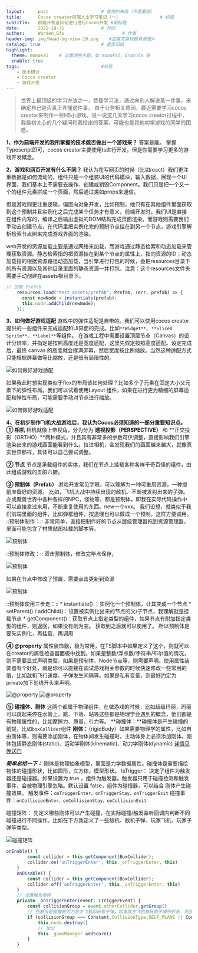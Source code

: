 ```yaml
---
layout:     post                    # 使用的布局（不需要改）
title:      Cocos creator前端人士学习笔记（一）               # 标题 
subtitle:   前端开发者如何进行进行Cocos开发 #副标题
date:       2022-10-31              # 时间
author:     Warden_Gfs                      # 作者
header-img: img/head-bg-view-19.png    #这篇文章标题背景图片
catalog: true                       # 是否归档
highlight:
  theme: monokai    # 设置深色主题，如 monokai、dracula 等
  enable: true
tags:                               #标签
    - 技术研讨
    - Cocos creator
    - 游戏开发
---
```


> 世界上最顶级的学习方法之一，费曼学习法，通过向别人解说某一件事，来确定自己是否真正弄懂这件事。
由于业务相关原因，最近需要学习cocos creator来制作一些H5小游戏。说一说这几天学习cocos creator过程中，我最初关心的几个疑问和我给出的答案，可能也是其他初学游戏的同学的困惑。

**1、作为前端开发的我所掌握的技术能否做出一个游戏来？**
答案是能。
掌握Typescript即可，cocos creator主要使用ts进行开发。但是你需要学习更多的游戏开发概念。

**2、游戏和网页开发有什么不同？**
我认为在写网页的时候（比如react）我们更注重数据是如何流动的，组件只是一个组装UI的代码模块，输入数据，展现一个UI界面，我们基本上不需要去操作、创建或销毁Component。我们只是把一个又一个的组件元素拼成一个页面，然后通过类如props来通信。

但是游戏则更注重逻辑，偏面向对象开发，比如预制，他只有在其他组件里面获取到这个预制并且实例化之后完成某个任务才有意义，前端开发时，我们UI是直接在组件内写的，编译之后输出虚拟的DOM结构完成页面渲染。而游戏则需要我们手动去创建节点，在代码里把实例化完的预制节点挂在到另一个节点，游戏引擎解析检索节点树来完成游戏界面的渲染。

web开发的资源加载主要是通过网络来加载，而游戏通过静态检索和动态加载来管理获取资源。静态检索指的把资源挂在到某个节点的属性上，指向资源的ID；动态加载指的根据资源路径动态加载，当引擎进行打包的时候，会把resources目录下的所有资源以及其他目录里面的静态资源一并打包。注意：这个resources文件夹需要手动创建在assets根目录下。

```ts
// 加载 Prefab
    resources.load("test_assets/prefab", Prefab, (err, prefab) => {
      const newNode = instantiate(prefab);
      this.node.addChild(newNode);
    });
```

**3、如何做好游戏适配**
游戏中的弹性适配是自带的。我们可以使用cocos creator提供的一些组件来完成适配和UI界面的完成。比如`**Widget**`、`**Sliced Sprite**`、`**Label**`等组件。
在游戏工程中需要设置顶层节点（Canvas）的设计分辨率，并指定是按照高度还是宽度适配，这里先假定按照高度适配。设定完成后，最终 canvas 的高度就会撑满屏幕，然后宽度按比例缩放。当然这种适配方式只能根据屏幕做等比缩放，还是很有局限性的。

![如何做好游戏适配](/img/20221031/img1.png)

如果我此时想实现类似于flex的布局该如何处理？比如多个子元素在固定大小父元素下的弹性布局。我们可以试着使用Layout 组件，如果在进行更为精细的屏幕适配和弹性布局，可能需要手动对节点进行缩放。

![如何做好游戏适配](/img/20221031/img2.png)


**4、在初步制作飞机大战游戏后，我认为Cocos必须知道的一部分重要知识点。**
**①  相机**
相机就像上帝视角，分为分为 **透视投影（PERSPECTIVE）** 和 **正交投影（ORTHO）**两种模式，并且其有非常多的参数可供调整，直接影响我们引擎渲染出来的游戏画面能看到什么。拉进相机，会发现我们的画面越来越大，就像真实世界那样，具体可以自己尝试调整。

**② 节点**
节点是承载组件的实体，我们在节点上挂载各种各样千奇百怪的组件，由此组成游戏的五脏六腑。

**③ 预制体（Prefab）**
游戏开发常见字眼，可以理解为一种可重用资源，一种提前准备好的资源。
比如，飞机大战中持续出现的敌机、不断被发射出来的子弹。亦或魔兽世界中各种各样的NPC，怪物等，都是预制体。即我在实际代码操作中可以直接拿过来用，不断重复使用的东西。new一个xxx。
我们设想，就类似于我们前端里面的组件，比如弹框组件，按道理也可以做成一个预制，这样方便调用。
::预制体制作：::
非常简单，直接把制作好的节点从层级管理器拖到资源管理器，里面可能包含了材质贴图挂载的脚本等。

![预制体](/img/20221031/img3.png)

::预制体修改：::
双击预制体，修改完毕点保存，

![预制体](/img/20221031/img4.png)

如果在节点中修改了预置，需要点击更新到资源

![预制体](/img/20221031/img5.png)

::预制体使用三步走：::
	* instantiate() ：实例化一个预制体，让其变成一个节点
	* setParent() / addChild()：设置被实例化出来的节点的父/子节点，我理解就是挂载节点
	* getComponent()：获取节点上指定类型的组件，如果节点有附加指定类型的组件，则返回，如果没有则为空。 获取到之后就可以使用了。
所以预制体是要先实例化，再挂载，再调用

**④ @property**
属性装饰器，极为常用，在TS脚本中如果定义了这个，则就可以在creator的属性检查器面板中找到。如果是整数/浮点数/字符串/布尔值的情况，则不需要显式声明类型，如果是预制体、Node节点等，则需要声明。使用属性装饰器有个好处，就是你可以直接在调试游戏相关参数的时候快速修改一些常用的值，比如敌机飞行速度、子弹发生间隔等。如果是私有变量，则最好约定为private加下划线开头来声明。


![@property](/img/20221031/img6.png)
![@property](/img/20221031/img7.png)

**⑤ 碰撞体、刚体**
这两个都属于物理组件，在做游戏的时候，比如超级玛丽，玛丽可以跳起来停在水管上。跳、下落、站等这些都是物理学会遇到的概念，他们都是有物理属性的，比如摩擦力、质量、引力等。
**碰撞体：**碰撞体是产生碰撞的前提，比如`boxCollider`组件
**刚体：**（rigidBody）如果需要物理学的属性，比如自由落体等，则需要添加刚体，在物体间发生碰撞时，主动体身上必须添加刚体。刚体包括静态刚体(static)、运动学刚体(kinematic)、动力学刚体(dynamic) [详情见传送门](https://docs.cocos.com/creator/manual/zh/physics/physics-rigidbody.html)

***简单总结一下：***
刚体是物理抽象模型，里面是力学数据属性。碰撞体是需要描绘物体的碰撞形状，比如圆形，立方体，模型形状。
IsTrigger：
决定了组件为触发器还是碰撞器。如果设置为 true ，组件为触发器。触发器只用于碰撞检测和触发事件，会被物理引擎忽略。默认设置 false，组件为碰撞器，可以结合 刚体产生碰撞效果。
触发事件：`onTriggerEnter、onTriggerStay、onTriggerExit`
碰撞事件：`onCollisionEnter、onCollisionStay、onCollisionExit`

碰撞矩阵：
先定义哪些刚体可以产生碰撞，在实际碰撞/触发监听回调内判断不同碰撞进行不同操作。比如在下方我定义了一些敌机、敌机子弹、玩家飞机、玩家子弹等类型。


![碰撞矩阵](/img/20221031/img8.png)

```ts
onEnable() {
        const collider = this.getComponent(BoxCollider);
        collider.on('onTriggerEnter', this._onTriggerEnter, this)
    }
    onDisable() {
        const collider = this.getComponent(BoxCollider);
        collider.off('onTriggerEnter', this._onTriggerEnter, this)
    }
    // 设置触发事件
    private _onTriggerEnter(event: ITriggerEvent) {
        const collisionGroup = event.otherCollider.getGroup()
        // 判断当前碰撞是否为敌方飞机和玩家子弹，如果敌方飞机被玩家子弹所射击，则销毁敌方飞机
        if (collisionGroup === Constant.CollisionType.SELF_PLANE || Constant.CollisionType.SELF_BULLET) {
            this.node.destroy()
            // 加分
            this._gameManager.addScore()
        }
    }
```
	

